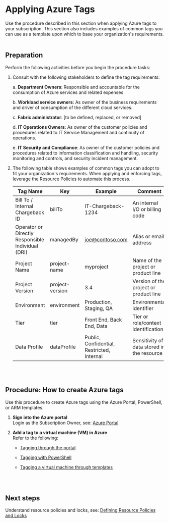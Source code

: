 # Applying Azure Tags 
Use the procedure described in this section when applying Azure tags to your subscription. This section also includes examples of common tags you can use as a template upon which to base your organization's requirements. 
<br />
<br />

## Preparation 
Perform the following activities before you begin the procedure tasks:  

1. Consult with the following stakeholders to define the tag requirements:

   a. **Department Owners**:  Responsible and accountable for the consumption of Azure services and related expenses 
   
   b. **Workload service owners**:  As owner of the business requirements and driver of consumption of the different cloud 
   services.  

   c. **Fabric administrator**:  [to be defined, replaced, or removed]  
   
   d. **IT Operations Owners**:  As owner of the customer policies and procedures related to IT Service Management and 
   continuity of operations.  
   
   e. **IT Security and Compliance**:  As owner of the customer policies and procedures related to information classification and 
   handling, security monitoring and controls, and security incident management. 

2. The following table shows examples of common tags you can adopt to fit your organization's requirements. When applying and 
enforcing tags, leverage the Resource Policies to automate this process. 


   | __Tag Name__ | __Key__ |__Example__ |__Comment__ |
   |------------------------------|----------------------------|----------------------------|----------------------------|
   | Bill To / Internal Chargeback ID   | billTo   | IT-Chargeback-1234   | An internal I/O or billing code   | 
   | Operator or Directly Responsible Individual (DRI)    | managedBy | joe@contoso.com | Alias or email address | 
   | Project Name  | project-name  | myproject | Name of the project or product line | 
   | Project Version    | project-version |  3.4 | Version of the project or product line | 
   | Environment   | environment |  Production, Staging, QA | Environmental identifier | 
   | Tier    | tier |  Front End, Back End, Data | Tier or role/context identification | 
   | Data Profile  | dataProfile |  Public, Confidential, Restricted, Internal  | Sensitivity of data stored in the resource | 
<br />
<br />
 
## Procedure: How to create Azure tags  
Use this procedure to create Azure tags using the Azure Portal, PowerShell, or ARM templates. 

1. **Sign into the Azure portal**  
  Login as the Subscription Owner, see:  [Azure Portal](https://portal.azure.com) 

2. **Add a tag to a virtual machine (VM) in Azure**  
  Refer to the following: 
   - [Tagging through the portal](https://docs.microsoft.com/en-us/azure/virtual-machines/windows/tag#tagging-through-the-portal) 
       
   - [Tagging with PowerShell](https://docs.microsoft.com/en-us/azure/virtual-machines/windows/tag#tagging-with-powershell)
   - [Tagging a virtual machine through templates](https://docs.microsoft.com/en-us/azure/virtual-machines/windows/tag#tagging-a-virtual-machine-through-templates) 
<br />
<br />

## Next steps 
Understand resource policies and locks, see:  [Defining Resource Policies and Locks](5.0-Defining-Resource-Policies-and-Locks.md) 
